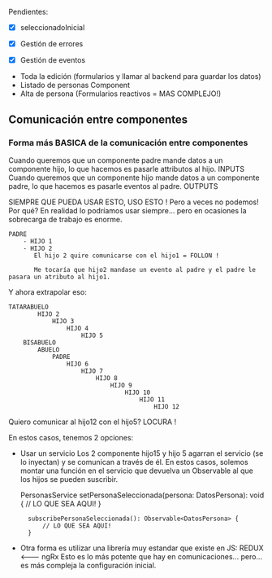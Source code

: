 
Pendientes:
- [x] seleccionadoInicial
- [x] Gestión de errores
- [x] Gestión de eventos


- Toda la edición (formularios y llamar al backend para guardar los datos)
- Listado de personas Component
- Alta de persona (Formularios reactivos = MAS COMPLEJO!)

## Comunicación entre componentes

### Forma más BASICA de la comunicación entre componentes

Cuando queremos que un componente padre mande datos a un componente hijo, lo que hacemos es pasarle attributos al hijo.
    INPUTS
Cuando queremos que un componente hijo mande datos a un componente padre, lo que hacemos es pasarle eventos al padre.
    OUTPUTS

SIEMPRE QUE PUEDA USAR ESTO, USO ESTO !
Pero a veces no podemos! Por qué? 
En realidad lo podríamos usar siempre... pero en ocasiones la sobrecarga de trabajo es enorme.

    PADRE
        - HIJO 1
        - HIJO 2
           El hijo 2 quire comunicarse con el hijo1 = FOLLON !

           Me tocaría que hijo2 mandase un evento al padre y el padre le pasara un atributo al hijo1.
Y ahora extrapolar eso:

    TATARABUELO
            HIJO 2
                HIJO 3
                    HIJO 4
                        HIJO 5
        BISABUELO
            ABUELO
                PADRE
                    HIJO 6
                        HIJO 7
                            HIJO 8
                                HIJO 9
                                    HIJO 10
                                        HIJO 11
                                            HIJO 12
Quiero comunicar al hijo12 con el hijo5? LOCURA !

En estos casos, tenemos 2 opciones:
- Usar un servicio
  Los 2 componente hijo15 y hijo 5 agarran el servicio (se lo inyectan) y se comunican a través de él.
  En estos casos, solemos montar una función en el servicio que devuelva un Observable al que los hijos se pueden suscribir.

   PersonasService
        setPersonaSeleccionada(persona: DatosPersona): void {
            // LO QUE SEA AQUI!
        }

        subscribePersonaSeleccionada(): Observable<DatosPersona> {
            // LO QUE SEA AQUI!
        }
- Otra forma es utilizar una librería muy estandar que existe en JS: REDUX <--- ngRx
  Esto es lo más potente que hay en comunicaciones... pero... es más compleja la configuración inicial. 